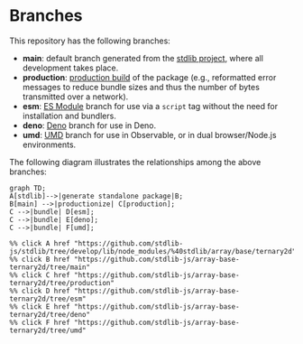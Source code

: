 <!--

@license Apache-2.0

Copyright (c) 2022 The Stdlib Authors.

Licensed under the Apache License, Version 2.0 (the "License");
you may not use this file except in compliance with the License.
You may obtain a copy of the License at

    http://www.apache.org/licenses/LICENSE-2.0

Unless required by applicable law or agreed to in writing, software
distributed under the License is distributed on an "AS IS" BASIS,
WITHOUT WARRANTIES OR CONDITIONS OF ANY KIND, either express or implied.
See the License for the specific language governing permissions and
limitations under the License.

-->

# Branches

This repository has the following branches:

-   **main**: default branch generated from the [stdlib project][stdlib-url], where all development takes place.
-   **production**: [production build][production-url] of the package (e.g., reformatted error messages to reduce bundle sizes and thus the number of bytes transmitted over a network).
-   **esm**: [ES Module][esm-url] branch for use via a `script` tag without the need for installation and bundlers.
-   **deno**: [Deno][deno-url] branch for use in Deno.
-   **umd**: [UMD][umd-url] branch for use in Observable, or in dual browser/Node.js environments.

The following diagram illustrates the relationships among the above branches:

```mermaid
graph TD;
A[stdlib]-->|generate standalone package|B;
B[main] -->|productionize| C[production];
C -->|bundle| D[esm];
C -->|bundle| E[deno];
C -->|bundle| F[umd];

%% click A href "https://github.com/stdlib-js/stdlib/tree/develop/lib/node_modules/%40stdlib/array/base/ternary2d"
%% click B href "https://github.com/stdlib-js/array-base-ternary2d/tree/main"
%% click C href "https://github.com/stdlib-js/array-base-ternary2d/tree/production"
%% click D href "https://github.com/stdlib-js/array-base-ternary2d/tree/esm"
%% click E href "https://github.com/stdlib-js/array-base-ternary2d/tree/deno"
%% click F href "https://github.com/stdlib-js/array-base-ternary2d/tree/umd"
```

[stdlib-url]: https://github.com/stdlib-js/stdlib/tree/develop/lib/node_modules/%40stdlib/array/base/ternary2d
[production-url]: https://github.com/stdlib-js/array-base-ternary2d/tree/production
[deno-url]: https://github.com/stdlib-js/array-base-ternary2d/tree/deno
[umd-url]: https://github.com/stdlib-js/array-base-ternary2d/tree/umd
[esm-url]: https://github.com/stdlib-js/array-base-ternary2d/tree/esm